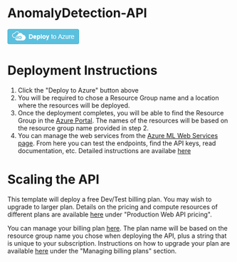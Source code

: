 # AnomalyDetection-API

[![Deploy to Azure](https://raw.githubusercontent.com/Azure/azure-quickstart-templates/master/1-CONTRIBUTION-GUIDE/images/deploytoazure.png)](http://portal.azure.com/#create/Microsoft.Template/uri/https%3A%2F%2Fraw.githubusercontent.com%2FAzure%2FAnomalyDetection-API%2Fmaster%2Fazuredeploy.json)

# Deployment Instructions
1. Click the "Deploy to Azure" button above
2. You will be required to chose a Resource Group name and a location where the resources will be deployed.
3. Once the deployment completes, you will be able to find the Resource Group in the [Azure Portal](https://ms.portal.azure.com/#blade/HubsExtension/Resources/resourceType/Microsoft.Resources%2Fsubscriptions%2FresourceGroups).  The names of the resources will be based on the resource group name provided in step 2.
4. You can manage the web services from the [Azure ML Web Services page](https://services.azureml.net/webservices/).  From here you can test the endpoints, find the API keys, read documentation, etc.  Detailed instructions are availabe [here](https://docs.microsoft.com/en-us/azure/machine-learning/machine-learning-manage-new-webservice)

# Scaling the API
This template will deploy a free Dev/Test billing plan.  You may wish to upgrade to larger plan.  Details on the pricing and compute resources of different plans are available [here](https://azure.microsoft.com/en-us/pricing/details/machine-learning/) under "Production Web API pricing".

You can manage your billing plan [here](https://services.azureml.net/plans/).  The plan name will be based on the resource group name you chose when deploying the API, plus a string that is unique to your subscription.  Instructions on how to upgrade your plan are available [here](https://docs.microsoft.com/en-us/azure/machine-learning/machine-learning-manage-new-webservice) under the "Managing billing plans" section.
